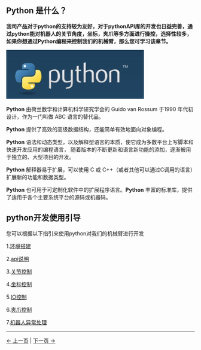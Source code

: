 ## Python 是什么？

**我司产品对于python的支持较为友好，对于pythonAPI库的开发也日益完善，通过python能对机器人的关节角度，坐标，夹爪等多方面进行操控，选择性较多，如果你想通过Python编程来控制我们的机械臂，那么您可学习该章节。**



![README1](../../../resources/3-FunctionsAndApplications/6.developmentGuide/python/python.jpg)

**Python** 由荷兰数学和计算机科学研究学会的 Guido van Rossum 于1990 年代初设计，作为一门叫做 ABC 语言的替代品。

**Python** 提供了高效的高级数据结构，还能简单有效地面向对象编程。

**Python** 语法和动态类型，以及解释型语言的本质，使它成为多数平台上写脚本和快速开发应用的编程语言， 随着版本的不断更新和语言新功能的添加，逐渐被用于独立的、大型项目的开发。

**Python** 解释器易于扩展，可以使用 C 或 C++（或者其他可以通过C调用的语言）扩展新的功能和数据类型。

**Python** 也可用于可定制化软件中的扩展程序语言。**Python** 丰富的标准库，提供了适用于各个主要系统平台的源码或机器码。

## python开发使用引导

您可以根据以下指引来使用python对我们的机械臂进行开发

1.[环境搭建](1_download.md)

2.[api说明](2_API.md)

3.[关节控制](3_angle.md)

4.[坐标控制](4_coord.md)

5.[IO控制](5_IO.md)

6.[夹爪控制](6_gripper.md)

7.[机器人异常处理](./7_exception_description.md)

---

[← 上一页](../README.md) | [下一页 →](./1_download.md)